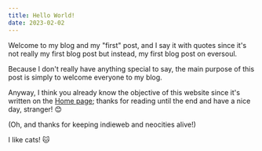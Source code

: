 ```yaml
---
title: Hello World!
date: 2023-02-02
---
```


Welcome to my blog and my "first" post, and I say it with quotes since it's not really my first blog post but instead, my first blog post on eversoul.

Because I don't really have anything special to say, the main purpose of this post is simply to welcome everyone to my blog.

Anyway, I think you already know the objective of this website since it's written on the [Home page](/); thanks for reading until the end and have a nice day, stranger! 😊

(Oh, and thanks for keeping indieweb and neocities alive!)

I like cats! 🐱
